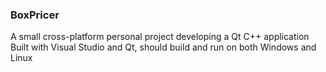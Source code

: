 ### BoxPricer
A small cross-platform personal project developing a Qt C++ application  
Built with Visual Studio and Qt, should build and run on both Windows and Linux  
